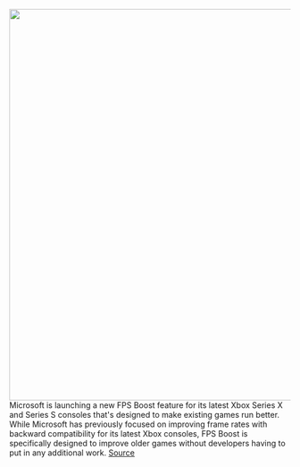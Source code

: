 <img src='https://cdn.vox-cdn.com/thumbor/quGBFu_YbTsnMT1W5QYf94q6TNc=/0x0:2040x1360/1200x800/filters:focal(857x517:1183x843)/cdn.vox-cdn.com/uploads/chorus_image/image/68830909/vpavic_4275_20201030_0050.0.jpg' width='700px' /><br/>
Microsoft is launching a new FPS Boost feature for its latest Xbox Series X and Series S consoles that's designed to make existing games run better. While Microsoft has previously focused on improving frame rates with backward compatibility for its latest Xbox consoles, FPS Boost is specifically designed to improve older games without developers having to put in any additional work.
<a href='https://www.theverge.com/2021/2/17/22287001/microsoft-xbox-series-x-s-fps-boost-feature-games'> Source <a/>